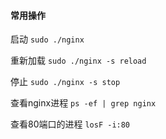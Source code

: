 #### 常用操作

启动
`sudo ./nginx`

重新加载
`sudo ./nginx -s reload`

停止
`sudo ./nginx -s stop`

查看nginx进程
`ps -ef | grep nginx`

查看80端口的进程
`losF -i:80`